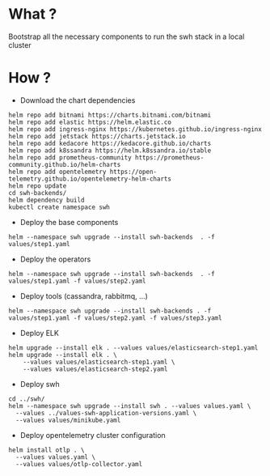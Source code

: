 # What ?
Bootstrap all the necessary components to run the swh stack in a local cluster

# How ?

- Download the chart dependencies
```
helm repo add bitnami https://charts.bitnami.com/bitnami
helm repo add elastic https://helm.elastic.co
helm repo add ingress-nginx https://kubernetes.github.io/ingress-nginx
helm repo add jetstack https://charts.jetstack.io
helm repo add kedacore https://kedacore.github.io/charts
helm repo add k8ssandra https://helm.k8ssandra.io/stable
helm repo add prometheus-community https://prometheus-community.github.io/helm-charts
helm repo add opentelemetry https://open-telemetry.github.io/opentelemetry-helm-charts
helm repo update
cd swh-backends/
helm dependency build
kubectl create namespace swh
```

- Deploy the base components
```
helm --namespace swh upgrade --install swh-backends  . -f values/step1.yaml
```

- Deploy the operators
```
helm --namespace swh upgrade --install swh-backends  . -f values/step1.yaml -f values/step2.yaml
```

- Deploy tools (cassandra, rabbitmq, ...)
```
helm --namespace swh upgrade --install swh-backends . -f values/step1.yaml -f values/step2.yaml -f values/step3.yaml
```

- Deploy ELK
```
helm upgrade --install elk . --values values/elasticsearch-step1.yaml
helm upgrade --install elk . \
    --values values/elasticsearch-step1.yaml \
    --values values/elasticsearch-step2.yaml
```

- Deploy swh
```
cd ../swh/
helm --namespace swh upgrade --install swh . --values values.yaml \
  --values ../values-swh-application-versions.yaml \
  --values values/minikube.yaml
```

- Deploy opentelemetry cluster configuration
```
helm install otlp . \
  --values values.yaml \
  --values values/otlp-collector.yaml
```
